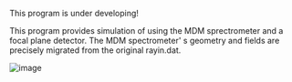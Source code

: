 This program is under developing!



 This program provides simulation of using the MDM sprectrometer and a 
focal plane detector. The MDM spectrometer' s geometry and fields are 
precisely migrated from the original rayin.dat.

![image](https://github.com/luozf14/TexPPACSim/raw/master/Demo.jpg)

